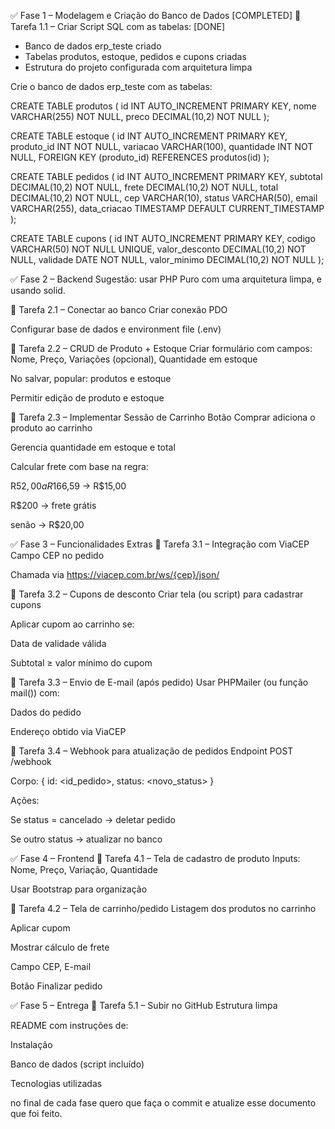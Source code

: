 ✅ Fase 1 – Modelagem e Criação do Banco de Dados [COMPLETED]
🔹 Tarefa 1.1 – Criar Script SQL com as tabelas: [DONE]
- Banco de dados erp_teste criado
- Tabelas produtos, estoque, pedidos e cupons criadas
- Estrutura do projeto configurada com arquitetura limpa

Crie o banco de dados erp_teste com as tabelas:

CREATE TABLE produtos (
    id INT AUTO_INCREMENT PRIMARY KEY,
    nome VARCHAR(255) NOT NULL,
    preco DECIMAL(10,2) NOT NULL
);

CREATE TABLE estoque (
    id INT AUTO_INCREMENT PRIMARY KEY,
    produto_id INT NOT NULL,
    variacao VARCHAR(100),
    quantidade INT NOT NULL,
    FOREIGN KEY (produto_id) REFERENCES produtos(id)
);

CREATE TABLE pedidos (
    id INT AUTO_INCREMENT PRIMARY KEY,
    subtotal DECIMAL(10,2) NOT NULL,
    frete DECIMAL(10,2) NOT NULL,
    total DECIMAL(10,2) NOT NULL,
    cep VARCHAR(10),
    status VARCHAR(50),
    email VARCHAR(255),
    data_criacao TIMESTAMP DEFAULT CURRENT_TIMESTAMP
);

CREATE TABLE cupons (
    id INT AUTO_INCREMENT PRIMARY KEY,
    codigo VARCHAR(50) NOT NULL UNIQUE,
    valor_desconto DECIMAL(10,2) NOT NULL,
    validade DATE NOT NULL,
    valor_minimo DECIMAL(10,2) NOT NULL
);


✅ Fase 2 – Backend
Sugestão: usar PHP Puro  com uma arquitetura limpa, e usando solid.

🔹 Tarefa 2.1 – Conectar ao banco
Criar conexão PDO

Configurar base de dados e environment file (.env)

🔹 Tarefa 2.2 – CRUD de Produto + Estoque
Criar formulário com campos:
Nome, Preço, Variações (opcional), Quantidade em estoque

No salvar, popular:
produtos e estoque

Permitir edição de produto e estoque

🔹 Tarefa 2.3 – Implementar Sessão de Carrinho
Botão Comprar adiciona o produto ao carrinho

Gerencia quantidade em estoque e total

Calcular frete com base na regra:

R$52,00 a R$166,59 → R$15,00

R$200 → frete grátis

senão → R$20,00

✅ Fase 3 – Funcionalidades Extras
🔹 Tarefa 3.1 – Integração com ViaCEP
Campo CEP no pedido

Chamada via https://viacep.com.br/ws/{cep}/json/

🔹 Tarefa 3.2 – Cupons de desconto
Criar tela (ou script) para cadastrar cupons

Aplicar cupom ao carrinho se:

Data de validade válida

Subtotal ≥ valor mínimo do cupom

🔹 Tarefa 3.3 – Envio de E-mail (após pedido)
Usar PHPMailer (ou função mail()) com:

Dados do pedido

Endereço obtido via ViaCEP

🔹 Tarefa 3.4 – Webhook para atualização de pedidos
Endpoint POST /webhook

Corpo: { id: <id_pedido>, status: <novo_status> }

Ações:

Se status = cancelado → deletar pedido

Se outro status → atualizar no banco

✅ Fase 4 – Frontend
🔹 Tarefa 4.1 – Tela de cadastro de produto
Inputs: Nome, Preço, Variação, Quantidade

Usar Bootstrap para organização

🔹 Tarefa 4.2 – Tela de carrinho/pedido
Listagem dos produtos no carrinho

Aplicar cupom

Mostrar cálculo de frete

Campo CEP, E-mail

Botão Finalizar pedido

✅ Fase 5 – Entrega
🔹 Tarefa 5.1 – Subir no GitHub
Estrutura limpa

README com instruções de:

Instalação

Banco de dados (script incluído)

Tecnologias utilizadas




no final de cada fase quero que faça o commit e atualize esse documento que foi feito.